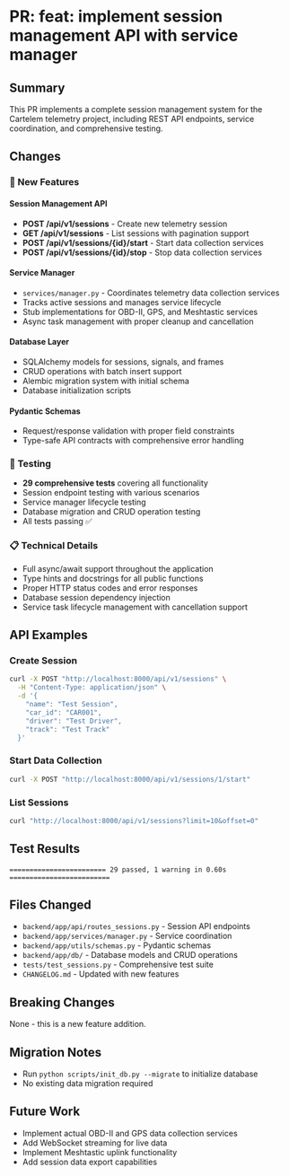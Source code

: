 # PR: feat: implement session management API with service manager

## Summary

This PR implements a complete session management system for the Cartelem telemetry project, including REST API endpoints, service coordination, and comprehensive testing.

## Changes

### 🚀 New Features

#### Session Management API
- **POST /api/v1/sessions** - Create new telemetry session
- **GET /api/v1/sessions** - List sessions with pagination support
- **POST /api/v1/sessions/{id}/start** - Start data collection services
- **POST /api/v1/sessions/{id}/stop** - Stop data collection services

#### Service Manager
- `services/manager.py` - Coordinates telemetry data collection services
- Tracks active sessions and manages service lifecycle
- Stub implementations for OBD-II, GPS, and Meshtastic services
- Async task management with proper cleanup and cancellation

#### Database Layer
- SQLAlchemy models for sessions, signals, and frames
- CRUD operations with batch insert support
- Alembic migration system with initial schema
- Database initialization scripts

#### Pydantic Schemas
- Request/response validation with proper field constraints
- Type-safe API contracts with comprehensive error handling

### 🧪 Testing

- **29 comprehensive tests** covering all functionality
- Session endpoint testing with various scenarios
- Service manager lifecycle testing
- Database migration and CRUD operation testing
- All tests passing ✅

### 📋 Technical Details

- Full async/await support throughout the application
- Type hints and docstrings for all public functions
- Proper HTTP status codes and error responses
- Database session dependency injection
- Service task lifecycle management with cancellation support

## API Examples

### Create Session
```bash
curl -X POST "http://localhost:8000/api/v1/sessions" \
  -H "Content-Type: application/json" \
  -d '{
    "name": "Test Session",
    "car_id": "CAR001",
    "driver": "Test Driver",
    "track": "Test Track"
  }'
```

### Start Data Collection
```bash
curl -X POST "http://localhost:8000/api/v1/sessions/1/start"
```

### List Sessions
```bash
curl "http://localhost:8000/api/v1/sessions?limit=10&offset=0"
```

## Test Results

```
======================== 29 passed, 1 warning in 0.60s =========================
```

## Files Changed

- `backend/app/api/routes_sessions.py` - Session API endpoints
- `backend/app/services/manager.py` - Service coordination
- `backend/app/utils/schemas.py` - Pydantic schemas
- `backend/app/db/` - Database models and CRUD operations
- `tests/test_sessions.py` - Comprehensive test suite
- `CHANGELOG.md` - Updated with new features

## Breaking Changes

None - this is a new feature addition.

## Migration Notes

- Run `python scripts/init_db.py --migrate` to initialize database
- No existing data migration required

## Future Work

- Implement actual OBD-II and GPS data collection services
- Add WebSocket streaming for live data
- Implement Meshtastic uplink functionality
- Add session data export capabilities
